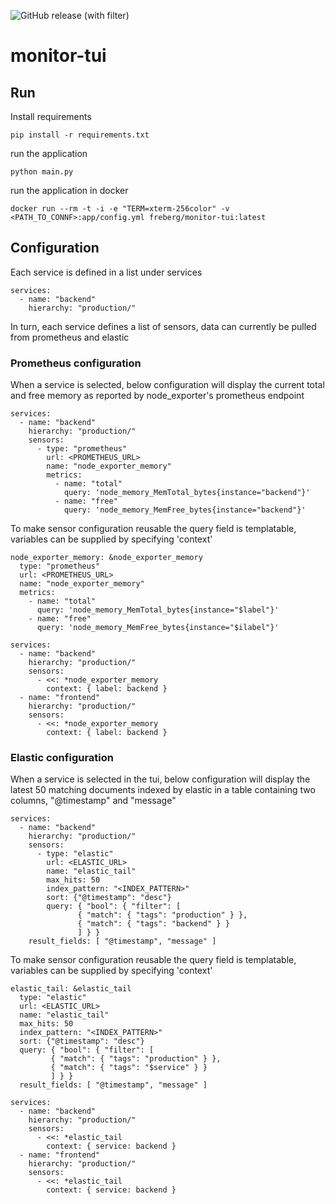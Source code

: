 ![GitHub release (with filter)](https://img.shields.io/github/v/release/freberg/monitor-tui)

# monitor-tui

## Run

Install requirements
```
pip install -r requirements.txt
```

run the application
```
python main.py
```

run the application in docker
```
docker run --rm -t -i -e "TERM=xterm-256color" -v <PATH_TO_CONNF>:app/config.yml freberg/monitor-tui:latest
```

## Configuration
Each service is defined in a list under services
```
services:
  - name: "backend"
    hierarchy: "production/"
```
In turn, each service defines a list of sensors, data can currently be pulled from prometheus and elastic

### Prometheus configuration
When a service is selected, below configuration will display the current total and free memory as reported by 
node_exporter's prometheus endpoint
```
services:
  - name: "backend"
    hierarchy: "production/"
    sensors:
      - type: "prometheus"
        url: <PROMETHEUS_URL>
        name: "node_exporter_memory"
        metrics:
          - name: "total"
            query: 'node_memory_MemTotal_bytes{instance="backend"}'
          - name: "free"
            query: 'node_memory_MemFree_bytes{instance="backend"}'
```
To make sensor configuration reusable the query field is templatable, variables can be supplied by specifying 'context'
```
node_exporter_memory: &node_exporter_memory
  type: "prometheus"
  url: <PROMETHEUS_URL>
  name: "node_exporter_memory"
  metrics:
    - name: "total"
      query: 'node_memory_MemTotal_bytes{instance="$label"}'
    - name: "free"
      query: 'node_memory_MemFree_bytes{instance="$ilabel"}'
      
services:
  - name: "backend"
    hierarchy: "production/"
    sensors:
      - <<: *node_exporter_memory
        context: { label: backend }
  - name: "frontend"
    hierarchy: "production/"
    sensors:
      - <<: *node_exporter_memory
        context: { label: backend }
```


### Elastic configuration
When a service is selected in the tui, below configuration will display the latest 50 matching documents indexed by 
elastic in a table containing two columns, "@timestamp" and "message"
```
services:
  - name: "backend"
    hierarchy: "production/"
    sensors:
      - type: "elastic"
        url: <ELASTIC_URL>
        name: "elastic_tail"
        max_hits: 50
        index_pattern: "<INDEX_PATTERN>"
        sort: {"@timestamp": "desc"}
        query: { "bool": { "filter": [
               { "match": { "tags": "production" } },
               { "match": { "tags": "backend" } }
               ] } }
    result_fields: [ "@timestamp", "message" ]
```
To make sensor configuration reusable the query field is templatable, variables can be supplied by specifying 'context'
```
elastic_tail: &elastic_tail
  type: "elastic"
  url: <ELASTIC_URL>
  name: "elastic_tail"
  max_hits: 50
  index_pattern: "<INDEX_PATTERN>"
  sort: {"@timestamp": "desc"}
  query: { "bool": { "filter": [
         { "match": { "tags": "production" } },
         { "match": { "tags": "$service" } }
         ] } }
  result_fields: [ "@timestamp", "message" ]
         
services:
  - name: "backend"
    hierarchy: "production/"
    sensors:
      - <<: *elastic_tail
        context: { service: backend }
  - name: "frontend"
    hierarchy: "production/"
    sensors:
      - <<: *elastic_tail
        context: { service: backend }
```